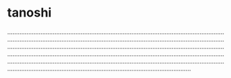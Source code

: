 # tanoshi

.....................................................................................................................................................................................................................................................................................................................................................................................................................................................................................................................................................................................................................................................................................................................................................